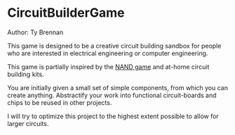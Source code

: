 # CircuitBuilderGame

Author: Ty Brennan

This game is designed to be a creative circuit building sandbox for people who are interested in electrical engineering or computer engineering.

This game is partially inspired by the [NAND game](nandgame.com) and at-home circuit building kits.

You are initially given a small set of simple components, from which you can create anything. Abstractify your work into functional circuit-boards and chips to be reused in other projects.

I will try to optimize this project to the highest extent possible to allow for larger circuits. 
